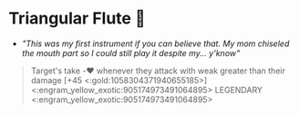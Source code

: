 # Triangular Flute 🪈 
- *"This was my first instrument if you can believe that. My mom chiseled the mouth part so I could still play it despite my... y'know"* 
> Target's take -❤️ whenever they attack with weak greater than their damage [+45 <:gold:1058304371940655185>]
<:engram_yellow_exotic:905174973491064895> LEGENDARY <:engram_yellow_exotic:905174973491064895>
